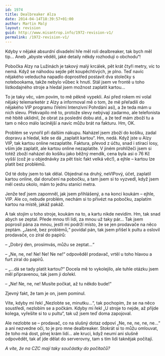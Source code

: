 ```yaml
---
id: 1974
title: Dealbreaker Alza
date: 2014-04-14T18:39:57+01:00
author: Martin Malý
layout: revision
guid: http://www.misantrop.info/1972-revision-v1/
permalink: /1972-revision-v1/
---
```

Kdyby v nějaké absurdní divadelní hře měl roli dealbreaker, tak bych měl tip&#8230; Aneb &#8222;abyste věděli, jaké detaily někdy rozhodují o obchodu&#8220;!

<!--more-->

Pobočka Alzy na Lužinách je takový malý krcálek, pět krát čtyři metry, víc to nemá. Když se náhodou sejde pět koupěchtivých, je plno. Teď navíc nějakého veleducha napadlo doprostřed postavit dva stolečky s notebookama, takže nebylo vůbec k hnutí. Stál jsem ve frontě u toho lístkodajného stroje a hledal jsem možnost zaplatit kartou&#8230;

To je taky věc, vám povím, to mě pěkně vypekli. Asi před rokem mi volal nějaký telemarketér z Alzy a informoval mě o tom, že mě přeřadili do nějakého VIP programu (Velmi Intenzivní Pohrdání asi), a že teda mám u nich slevu. Překvapilo mě to, protože slevy nebývají zadarmo, ale telefonista mě hbitě uklidnil, že obrat za poslední dobu atd., a že teď mám zboží tu a tam o něco málo lacinější a navíc můžu brát na fakturu. Hm, OK.

Problém se vynořil při dalším nákupu. Naházel jsem zboží do košíku, zadal dopravu a hledal, kde se dá &#8222;zaplatit kartou&#8220;. Hm, nedá. Když jste u Alzy VIP, tak kartou online nezaplatíte. Faktura, převod z účtu, snad i stírací losy, vším jde zaplatit, ale kartou online nezaplatíte. V jiném prohlížeči jsem si totéž zboží naházel do košíku jako běžný mendík, cena byla asi o 76 Kč vyšší (což je u objednávky za pět tisíc fakt velká věc!), a ejhle &#8211; kartou lze platit bez problémů.

Od té doby jsem to tak dělal. Objednal na druhý, neVIPový, účet, zaplatil kartou online, dal doručení na pobočku, a tam jsem si to vyzvedl, když jsem měl cestu okolo, mám to jednu stanici metra.

Jenže teď jsem zapomněl, jak jsem přihlášený, a na konci koukám &#8211; ejhle, VIP. Ale co, nebude problém, nechám si to přivézt na pobočku, zaplatím kartou na místě, jakáž pakáž.

A tak stojím u toho stroje, koukám na to, a kartu nikde nevidím. Hm, tak snad abych se zeptal. Přede mnou tři lidi, za mnou už taky pár&#8230; Tak jsem poprosil pána za mnou, jestli mi podrží místo, že se jen prodavače na něco zeptám. &#8222;Jasně, bez problémů,&#8220; povídal pán, tak jsem přišel k pultu a oslovil prodavače, co zíral do papírů:

&#8211; &#8222;Dobrý den, prosímvás, můžu se zeptat&#8230;&#8220;

&#8211; &#8222;Ne, ne, ne! Ne! Ne! Ne ne!&#8220; odpověděl prodavač, vrtěl u toho hlavou a furt zíral do papírů.

&#8211; &#8222;&#8230;dá se tady platit kartou?&#8220; Docela mě to vykolejilo, ale tuhle otázku jsem měl připravenou, tak jsem ji dořekl.

&#8211; &#8222;Ne! Ne, ne, ne! Musíte počkat, až tu někdo bude!&#8220;

Zjevný fakt, že tam je on, jsem pominul.

Víte, kdyby mi řekl &#8222;Nezlobte se, minutku&#8230;&#8220;, tak pochopím, že se na něco soustředí, nezlobím se a počkám. Kdyby mi řekl &#8222;U stroje to nejde, až přijde kolega, vyřešíte si to u pultu&#8220;, tak už jsem teď doma zapojoval.

Ale nezlobte se &#8211; prodavač, co na slušný dotaz odpoví &#8222;Ne, ne, ne, ne, ne&#8230;&#8220; a ani nezvedne oči, to je pro mne dealbreaker. Stokrát si to můžu omlouvat, že toho má dost, plnej krám lidí&#8230; ale kruci, když neumí ani slušně odpovědět, tak ať jde dělat do serverovny, tam s tím lidi taknějak počítají.

_A víte, že na CZC mají taky součástky do počítačů?_